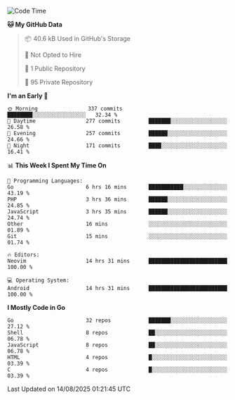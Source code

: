 
<!--START_SECTION:waka-->
![Code Time](http://img.shields.io/badge/Code%20Time-6%2C174%20hrs%2046%20mins-blue)

**🐱 My GitHub Data** 

> 📦 40.6 kB Used in GitHub's Storage 
 > 
> 🚫 Not Opted to Hire
 > 
> 📜 1 Public Repository 
 > 
> 🔑 95 Private Repository 
 > 
**I'm an Early 🐤** 

```text
🌞 Morning                337 commits         ████████░░░░░░░░░░░░░░░░░   32.34 % 
🌆 Daytime                277 commits         ███████░░░░░░░░░░░░░░░░░░   26.58 % 
🌃 Evening                257 commits         ██████░░░░░░░░░░░░░░░░░░░   24.66 % 
🌙 Night                  171 commits         ████░░░░░░░░░░░░░░░░░░░░░   16.41 % 
```


📊 **This Week I Spent My Time On** 

```text
💬 Programming Languages: 
Go                       6 hrs 16 mins       ███████████░░░░░░░░░░░░░░   43.19 % 
PHP                      3 hrs 36 mins       ██████░░░░░░░░░░░░░░░░░░░   24.85 % 
JavaScript               3 hrs 35 mins       ██████░░░░░░░░░░░░░░░░░░░   24.74 % 
Other                    16 mins             ░░░░░░░░░░░░░░░░░░░░░░░░░   01.89 % 
Git                      15 mins             ░░░░░░░░░░░░░░░░░░░░░░░░░   01.74 % 

🔥 Editors: 
Neovim                   14 hrs 31 mins      █████████████████████████   100.00 % 

💻 Operating System: 
Android                  14 hrs 31 mins      █████████████████████████   100.00 % 
```

**I Mostly Code in Go** 

```text
Go                       32 repos            ███████░░░░░░░░░░░░░░░░░░   27.12 % 
Shell                    8 repos             ██░░░░░░░░░░░░░░░░░░░░░░░   06.78 % 
JavaScript               8 repos             ██░░░░░░░░░░░░░░░░░░░░░░░   06.78 % 
HTML                     4 repos             █░░░░░░░░░░░░░░░░░░░░░░░░   03.39 % 
C                        4 repos             █░░░░░░░░░░░░░░░░░░░░░░░░   03.39 % 
```




 Last Updated on 14/08/2025 01:21:45 UTC
<!--END_SECTION:waka-->
